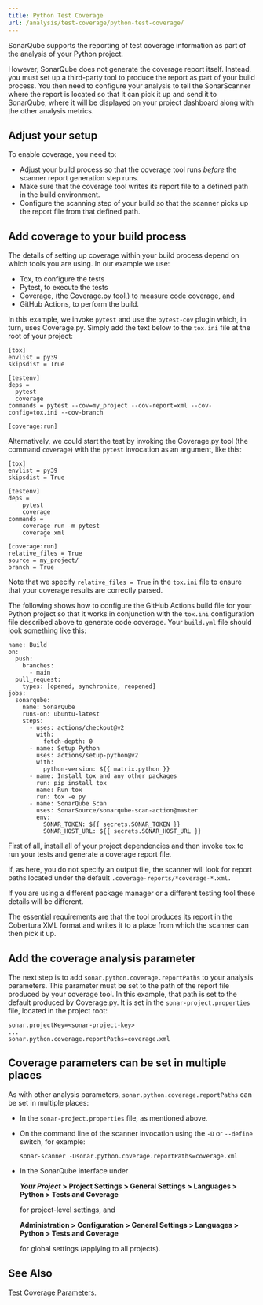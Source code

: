```yaml
---
title: Python Test Coverage
url: /analysis/test-coverage/python-test-coverage/
---
```


SonarQube supports the reporting of test coverage information as part of the analysis of your Python project.

However, SonarQube does not generate the coverage report itself.
Instead, you must set up a third-party tool to produce the report as part of your build process.
You then need to configure your analysis to tell the SonarScanner where the report is located so that it can pick it up and send it to SonarQube, where it will be displayed on your project dashboard along with the other analysis metrics.


## Adjust your setup

To enable coverage, you need to:

* Adjust your build process so that the coverage tool runs _before_ the scanner report generation step runs.
* Make sure that the coverage tool writes its report file to a defined path in the build environment.
* Configure the scanning step of your build so that the scanner picks up the report file from that defined path.


## Add coverage to your build process

The details of setting up coverage within your build process depend on which tools you are using.
In our example we use:

* Tox, to configure the tests
* Pytest, to execute the tests 
* Coverage, (the Coverage.py tool,) to measure code coverage, and 
* GitHub Actions, to perform the build.

In this example, we invoke `pytest` and use the `pytest-cov` plugin which, in turn, uses Coverage.py.
Simply add the text below to the `tox.ini` file at the root of your project:

```
[tox]
envlist = py39
skipsdist = True

[testenv]
deps =
  pytest
  coverage
commands = pytest --cov=my_project --cov-report=xml --cov-config=tox.ini --cov-branch

[coverage:run]
```

Alternatively, we could start the test by invoking the Coverage.py tool (the command `coverage`) with the `pytest` invocation as an argument, like this:

```
[tox]
envlist = py39
skipsdist = True

[testenv]
deps =
    pytest
    coverage
commands =
    coverage run -m pytest
    coverage xml

[coverage:run]
relative_files = True
source = my_project/
branch = True
```

Note that we specify `relative_files = True` in the `tox.ini` file to ensure that your coverage results are correctly parsed.

The following shows how to configure the GitHub Actions build file for your Python project so that it works in conjunction with the `tox.ini` configuration file described above to generate code coverage.
Your  `build.yml` file should look something like this:

```
name: Build
on:
  push:
    branches:
      - main
  pull_request:
    types: [opened, synchronize, reopened]
jobs:
  sonarqube:
    name: SonarQube
    runs-on: ubuntu-latest
    steps:
      - uses: actions/checkout@v2
        with:
          fetch-depth: 0
      - name: Setup Python
        uses: actions/setup-python@v2
        with:
          python-version: ${{ matrix.python }}
      - name: Install tox and any other packages
        run: pip install tox
      - name: Run tox
        run: tox -e py
      - name: SonarQube Scan
        uses: SonarSource/sonarqube-scan-action@master
        env:
          SONAR_TOKEN: ${{ secrets.SONAR_TOKEN }}
          SONAR_HOST_URL: ${{ secrets.SONAR_HOST_URL }}
```

First of all, install all of your project dependencies and then invoke `tox` to run your tests and generate a coverage report file.

If, as here, you do not specify an output file, the scanner will look for report paths located under the default
`.coverage-reports/*coverage-*.xml.`

If you are using a different package manager or a different testing tool these details will be different.

The essential requirements are that the tool produces its report in the Cobertura XML format and writes it to a place from which the scanner can then pick it up.


## Add the coverage analysis parameter

The next step is to add `sonar.python.coverage.reportPaths` to your analysis parameters.
This parameter must be set to the path of the report file produced by your coverage tool.
In this example, that path is set to the default produced by Coverage.py.
It is set in the `sonar-project.properties` file, located in the project root:

```
sonar.projectKey=<sonar-project-key>
...
sonar.python.coverage.reportPaths=coverage.xml
```


## Coverage parameters can be set in multiple places

As with other analysis parameters, `sonar.python.coverage.reportPaths` can be set in multiple places:

* In the `sonar-project.properties` file, as mentioned above.

* On the command line of the scanner invocation using the `-D` or `--define`
  switch, for example:

  `sonar-scanner -Dsonar.python.coverage.reportPaths=coverage.xml`

* In the SonarQube interface under

  **_Your Project_ > Project Settings > General Settings > Languages > Python > Tests and Coverage**

  for project-level settings, and

  **Administration > Configuration > General Settings > Languages > Python > Tests and Coverage**

  for global settings (applying to all projects).


## See Also

[Test Coverage Parameters](/analysis/test-coverage/test-coverage-parameters/).
